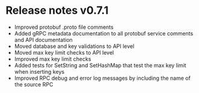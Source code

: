 # Release notes v0.7.1

- Improved protobuf .proto file comments
- Added gRPC metadata documentation to all protobuf service comments and API documentation
- Moved database and key validations to API level
- Moved max key limit checks to API level
- Improved max key limit checks
- Added tests for SetString and SetHashMap that test the max key limit when inserting keys
- Improved RPC debug and error log messages by including the name of the source RPC